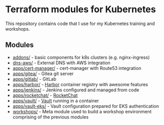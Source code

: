 # Terraform modules for Kubernetes 

This repository contains code that I use for my Kubernetes training and
workshops.

## Modules

* [addons/](addons/) - basic components for k8s clusters (e.g. nginx-ingress)
* [dns-aws/](dns-aws/) - External DNS with AWS integration
* [apps/cert-manager/](apps/cert-manager/) - cert-manager with Route53 integration
* [apps/gitea/](apps/gitea/) - Gitea git server
* [apps/gitlab/](apps/gitlab/) - GitLab
* [apps/harbor/](apps/harbor/) - [Harbor](https://goharbor.io/) container registry with awesome features
* [apps/jenkins/](apps/jenkins/) - Jenkins configured and managed from code
* [apps/rocketchat/](apps/rocketchat/) - [RocketChat](https://rocket.chat/)
* [apps/vault/](apps/vault/) - [Vault](https://www.vaultproject.io/) running in a container
* [apps/vault-eks/](apps/vault-eks/) - Vault configuration prepared for EKS authentication
* [workshops/](workshops/) - Meta module used to build a workshop environment comprising of the previous modules
